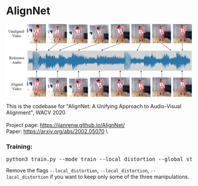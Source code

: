 # AlignNet

![](images/sync_teaser.jpg)

This is the codebase for "AlignNet: A Unifying Approach to Audio-Visual Alignment", WACV 2020 <br/> \
Project page: <url>https://jianrenw.github.io/AlignNet/</url> \
Paper: <url>https://arxiv.org/abs/2002.05070</url> \

### Training:
<pre>
python3 train.py --mode train --local_distortion --global_stretch --global_shift --experiment_name <i>YOUR_EXPERIMENT_NAME</i> --log_dir <i>YOUR_LOG_DIRECTORY</i>
</pre>
Remove the flags `--local_distortion`, `--local_distortion`, `--local_distortion` if you want to keep only some of the three manipulations.

